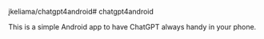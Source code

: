 įkeliama/chatgpt4android# chatgpt4android

This is a simple Android app to have ChatGPT always handy in your phone.

